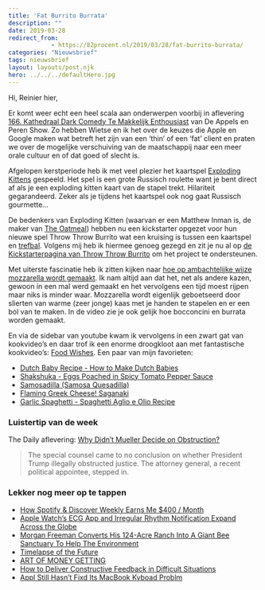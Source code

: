 ```yaml
---
title: 'Fat Burrito Burrata'
description: ""
date: 2019-03-28
redirect_from: 
            - https://82procent.nl/2019/03/28/fat-burrito-burrata/
categories: "Nieuwsbrief"
tags: nieuwsbrief	
layout: layouts/post.njk
hero: ../../../defaultHero.jpg
---
```

Hi, Reinier hier,

Er komt weer echt een heel scala aan onderwerpen voorbij in aflevering [166. Kathedraal Dark Comedy Te Makkelijk Enthousiast](https://appelsenperenshow.nl/aflevering/2019/3/27/166-kathedraal-dark-comedy-te-makkelijk-enthousiast) van De Appels en Peren Show. Zo hebben Wietse en ik het over de keuzes die Apple en Google maken wat betreft het zijn van een ‘thin’ of een ‘fat’ client en praten we over de mogelijke verschuiving van de maatschappij naar een meer orale cultuur en of dat goed of slecht is.

Afgelopen kerstperiode heb ik met veel plezier het kaartspel [Exploding Kittens](https://explodingkittens.com) gespeeld. Het spel is een grote Russisch roulette want je bent direct af als je een exploding kitten kaart van de stapel trekt. Hilariteit gegarandeerd. Zeker als je tijdens het kaartspel ook nog gaat Russisch gourmette…

De bedenkers van Exploding Kitten (waarvan er een Matthew Inman is, de maker van [The Oatmeal](https://theoatmeal.com)) hebben nu een kickstarter opgezet voor hun nieuwe spel Throw Throw Burrito wat een kruising is tussen een kaartspel en [trefbal](https://nl.m.wikipedia.org/wiki/Trefbal). Volgens mij heb ik hiermee genoeg gezegd en zit je nu al op [de Kickstarterpagina van Throw Throw Burrito](https://www.kickstarter.com/projects/elanlee/throw-throw-burrito) om het project te ondersteunen.

Met uiterste fascinatie heb ik zitten kijken naar [hoe op ambachtelijke wijze mozzarella wordt gemaakt](https://www.youtube.com/watch?v=pU_VoyWfLfY). Ik nam altijd aan dat het, net als andere kazen, gewoon in een mal werd gemaakt en het vervolgens een tijd moest rijpen maar niks is minder waar. Mozzarella wordt eigenlijk geboetseerd door slierten van warme (zeer jonge) kaas met je handen te stapelen en er een bol van te maken. In de video zie je ook gelijk hoe bocconcini en burrata worden gemaakt.

En via de sidebar van youtube kwam ik vervolgens in een zwart gat van kookvideo’s en daar trof ik een enorme droogkloot aan met fantastische kookvideo’s: [Food Wishes](https://www.youtube.com/channel/UCRIZtPl9nb9RiXc9btSTQNw). Een paar van mijn favorieten:

- [Dutch Baby Recipe - How to Make Dutch Babies](https://www.youtube.com/watch?v=kyxEFj7bgHI&feature=youtu.be)
- [Shakshuka - Eggs Poached in Spicy Tomato Pepper Sauce](https://www.youtube.com/watch?v=ifWWRZSWS18)
- [Samosadilla (Samosa Quesadilla)](https://www.youtube.com/watch?v=RvmHHy6HiXA)
- [Flaming Greek Cheese! Saganaki](https://www.youtube.com/watch?v=ZQJQVKWAFoc)
- [Garlic Spaghetti - Spaghetti Aglio e Olio Recipe](https://www.youtube.com/watch?v=bjmYkPkjnVo)

### Luistertip van de week

The Daily aflevering: [Why Didn’t Mueller Decide on Obstruction?](https://www.nytimes.com/2019/03/26/podcasts/the-daily/mueller-barr-trump-obstruction.html)

> The special counsel came to no conclusion on whether President Trump illegally obstructed justice. The attorney general, a recent political appointee, stepped in.

### Lekker nog meer op te tappen

- [How Spotify & Discover Weekly Earns Me \$400 / Month](https://www.stevebenjamins.com/blog/spotify-and-discover-weekly)
- [Apple Watch’s ECG App and Irregular Rhythm Notification Expand Across the Globe](https://www.macstories.net/linked/apple-watchs-ecg-app-and-irregular-rhythm-notification-expand-across-the-globe/)
- [Morgan Freeman Converts His 124-Acre Ranch Into A Giant Bee Sanctuary To Help The Environment](https://life.gomcgill.com/morgan-freeman-converted-giant-ranch-bee-sanctuary-protection)
- [Timelapse of the Future](https://kottke.org/19/03/timelapse-of-the-future)
- [ART OF MONEY GETTING](http://www.fourmilab.ch/etexts/www/barnum/moneygetting/moneygetting.html)
- [How to Deliver Constructive Feedback in Difficult Situations](https://medium.dave-bailey.com/the-essential-guide-to-difficult-conversations-41f736e63ccf)
- [Appl Still Hasn’t Fixd Its MacBook Kyboad Problm](https://www.wsj.com/graphics/apple-still-hasnt-fixed-its-macbook-keyboard-problem/)
